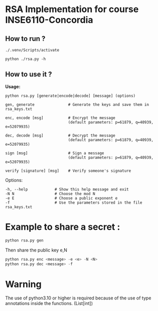 # RSA Implementation for course INSE6110-Concordia

## How to run ?

    ./.venv/Scripts/activate

    python ./rsa.py -h

## How to use it ?

**Usage:**

    python rsa.py [generate|encode|decode] [message] (options)
>
    gen, generate               # Generate the keys and save them in rsa_keys.txt

    enc, encode [msg]           # Encrypt the message 
                                (default parameters: p=61879, q=40939, e=52079935)

    dec, decode [msg]           # Decrypt the message 
                                (default parameters: p=61879, q=40939, e=52079935)

    sign [msg]                  # Sign a message
                                (default parameters: p=61879, q=40939, e=52079935)

    verify [signature] [msg]    # Verify someone's signature
Options:

    -h, --help            # Show this help message and exit
    -N N                  # Choose the mod N
    -e E                  # Choose a public exponent e
    -f                    # Use the parameters stored in the file rsa_keys.txt

# Example to share a secret :

```py
python rsa.py gen
```
Then share the public key e,N

```py
python rsa.py enc <message> -e <e> -N <N>
python rsa.py dec <message> -f 
```

# Warning

The use of python3.10 or higher is required because of the use of type annotations inside the functions. (List[int])